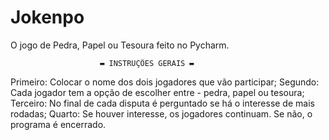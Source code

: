 # Jokenpo
O jogo de Pedra, Papel ou Tesoura feito no Pycharm.


                        ▬ INSTRUÇÕES GERAIS ▬
Primeiro: Colocar o nome dos dois jogadores que vão participar;
Segundo: Cada jogador tem a opção de escolher entre - pedra, papel ou tesoura;
Terceiro: No final de cada disputa é perguntado se há o interesse de mais rodadas;
Quarto: Se houver interesse, os jogadores continuam. Se não, o programa é encerrado.

